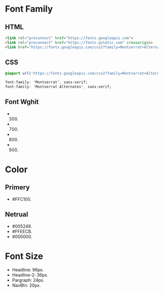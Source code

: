 # Font Family

## HTML
```html
<link rel="preconnect" href="https://fonts.googleapis.com">
<link rel="preconnect" href="https://fonts.gstatic.com" crossorigin>
<link href="https://fonts.googleapis.com/css2?family=Montserrat+Alternates:wght@300;700;800;900&family=Montserrat:wght@300;700;800;900&display=swap" rel="stylesheet">
```
## CSS

```css
@import url('https://fonts.googleapis.com/css2?family=Montserrat+Alternates:wght@300;700;800;900&family=Montserrat:wght@300;700;800;900&display=swap');
```
```css
font-family: 'Montserrat', sans-serif;
font-family: 'Montserrat Alternates', sans-serif;
```
## Font Wghit

- 300.
- 700.
- 800.
- 900.

# Color

## Primery

- #FFC100.

## Netrual

- #005249.
- #FFEECB.
- #000000.

# Font Size

- Headline: 96px.
- Headline-2: 36px.
- Pargraph: 24px.
- NavBtn: 20px.
